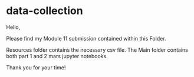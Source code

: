 # data-collection

Hello,

Please find my Module 11 submission contained within this Folder.

Resources folder contains the necessary csv file. The Main folder contains both part 1 and 2 mars jupyter notebooks.

Thank you for your time!
